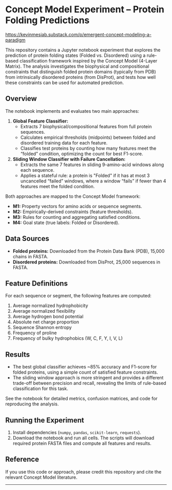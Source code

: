 # Concept Model Experiment – Protein Folding Predictions

https://kevinmesiab.substack.com/p/emergent-concept-modeling-a-paradigm

This repository contains a Jupyter notebook experiment that explores the prediction of protein folding states (Folded vs. Disordered) using a rule-based classification framework inspired by the Concept Model (4-Layer Matrix). The analysis investigates the biophysical and compositional constraints that distinguish folded protein domains (typically from PDB) from intrinsically disordered proteins (from DisProt), and tests how well these constraints can be used for automated prediction.

## Overview

The notebook implements and evaluates two main approaches:

1. **Global Feature Classifier:**  
   - Extracts 7 biophysical/compositional features from full protein sequences.
   - Calculates empirical thresholds (midpoints) between folded and disordered training data for each feature.
   - Classifies test proteins by counting how many features meet the “folded” condition, optimizing the count for best F1-score.
2. **Sliding Window Classifier with Failure Cancellation:**  
   - Extracts the same 7 features in sliding 9-amino-acid windows along each sequence.
   - Applies a stateful rule: a protein is "Folded" if it has at most 3 uncancelled “failed” windows, where a window “fails” if fewer than 4 features meet the folded condition.

Both approaches are mapped to the Concept Model framework:
- **M1:** Property vectors for amino acids or sequence segments.
- **M2:** Empirically-derived constraints (feature thresholds).
- **M3:** Rules for counting and aggregating satisfied conditions.
- **M4:** Goal state (true labels: Folded or Disordered).

## Data Sources

- **Folded proteins:** Downloaded from the Protein Data Bank (PDB), 15,000 chains in FASTA.
- **Disordered proteins:** Downloaded from DisProt, 25,000 sequences in FASTA.

## Feature Definitions

For each sequence or segment, the following features are computed:
1. Average normalized hydrophobicity
2. Average normalized flexibility
3. Average hydrogen bond potential
4. Absolute net charge proportion
5. Sequence Shannon entropy
6. Frequency of proline
7. Frequency of bulky hydrophobics (W, C, F, Y, I, V, L)

## Results

- The best global classifier achieves ~85% accuracy and F1-score for folded proteins, using a simple count of satisfied feature constraints.
- The sliding window approach is more stringent and provides a different trade-off between precision and recall, revealing the limits of rule-based classification for this task.

See the notebook for detailed metrics, confusion matrices, and code for reproducing the analysis.

## Running the Experiment

1. Install dependencies (`numpy`, `pandas`, `scikit-learn`, `requests`).
2. Download the notebook and run all cells. The scripts will download required protein FASTA files and compute all features and results.

## Reference

If you use this code or approach, please credit this repository and cite the relevant Concept Model literature.

---
